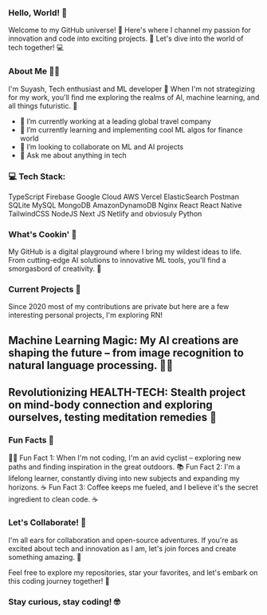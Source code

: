 ### Hello, World! 👋

Welcome to my GitHub universe! 🌌 Here's where I channel my passion for innovation and code into exciting projects. 🚀 Let's dive into the world of tech together! 💻

### About Me 🧑‍💻

I'm Suyash, Tech enthusiast and ML developer 🎯 When I'm not strategizing for my work, you'll find me exploring the realms of AI, machine learning, and all things futuristic. 🤖

- 🔭 I’m currently working at a leading global travel company
- 🌱 I’m currently learning and implementing cool ML algos for finance world
- 👯 I’m looking to collaborate on ML and AI projects
- 💬 Ask me about anything in tech

### 💻 Tech Stack:

TypeScript Firebase Google Cloud AWS Vercel ElasticSearch Postman SQLite MySQL MongoDB AmazonDynamoDB Nginx React React Native TailwindCSS NodeJS Next JS Netlify and obviosuly Python

### What's Cookin' 🍔

My GitHub is a digital playground where I bring my wildest ideas to life. From cutting-edge AI solutions to innovative ML tools, you'll find a smorgasbord of creativity. 🎨

### Current Projects 🚀

Since 2020 most of my contributions are private but here are a few interesting personal projects, I'm exploring RN!
## Machine Learning Magic: My AI creations are shaping the future – from image recognition to natural language processing. 🧙‍♂️
## Revolutionizing HEALTH-TECH: Stealth project on mind-body connection and exploring ourselves, testing meditation remedies 📢

### Fun Facts 🎉
🚴‍♂️ Fun Fact 1: When I'm not coding, I'm an avid cyclist – exploring new paths and finding inspiration in the great outdoors.
📚 Fun Fact 2: I'm a lifelong learner, constantly diving into new subjects and expanding my horizons.
☕ Fun Fact 3: Coffee keeps me fueled, and I believe it's the secret ingredient to clean code. ☕

### Let's Collaborate! 🤝
I'm all ears for collaboration and open-source adventures. If you're as excited about tech and innovation as I am, let's join forces and create something amazing. 🚀

Feel free to explore my repositories, star your favorites, and let's embark on this coding journey together! 🌟

### Stay curious, stay coding! 🤓

